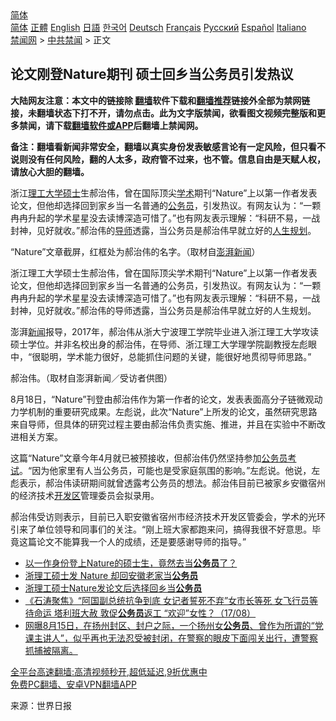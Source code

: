  <!-- 面包屑导航 --> <div class="breadcrumb"><!-- GTranslate: https://gtranslate.io/ -->  <div class="switcher notranslate">  <div class="selected">  <a href="#" onclick="return false;"> 简体</a>  </div>  <div class="option">  <a href="https://www.bannedbook.org" onclick="doGTranslate('zh-CN|zh-CN');jQuery('div.switcher div.selected a').html(jQuery(this).html());return false;" title="简体中文" class="nturl selected"> 简体</a>  <a href="https://www.bannedbook.org/zh-tw/" onclick="doGTranslate('zh-CN|zh-TW');jQuery('div.switcher div.selected a').html(jQuery(this).html());return false;" title="繁體中文" class="nturl"> 正體</a>  <a href="https://www.bannedbook.org/en/" onclick="doGTranslate('zh-CN|en');jQuery('div.switcher div.selected a').html(jQuery(this).html());return false;" title="English" class="nturl"> English</a>  <a href="https://www.bannedbook.org/ja/" onclick="doGTranslate('zh-CN|ja');jQuery('div.switcher div.selected a').html(jQuery(this).html());return false;" title="日本語" class="nturl"> 日語</a>  <a href="https://www.bannedbook.org/ko/" onclick="doGTranslate('zh-CN|ko');jQuery('div.switcher div.selected a').html(jQuery(this).html());return false;" title="한국어" class="nturl"> 한국어</a>  <a href="https://www.bannedbook.org/de/" onclick="doGTranslate('zh-CN|de');jQuery('div.switcher div.selected a').html(jQuery(this).html());return false;" title="Deutsch" class="nturl"> Deutsch</a>  <a href="https://www.bannedbook.org/fr/" onclick="doGTranslate('zh-CN|fr');jQuery('div.switcher div.selected a').html(jQuery(this).html());return false;" title="Français" class="nturl"> Français</a>  <a href="https://www.bannedbook.org/ru/" onclick="doGTranslate('zh-CN|ru');jQuery('div.switcher div.selected a').html(jQuery(this).html());return false;" title="Русский" class="nturl"> Русский</a>  <a href="https://www.bannedbook.org/es/" onclick="doGTranslate('zh-CN|es');jQuery('div.switcher div.selected a').html(jQuery(this).html());return false;" title="Español" class="nturl"> Español</a>  <a href="https://www.bannedbook.org/it/" onclick="doGTranslate('zh-CN|it');jQuery('div.switcher div.selected a').html(jQuery(this).html());return false;" title="Italiano" class="nturl"> Italiano</a>  </div>  </div>      <div class='breadcrumb-sub'><!-- Breadcrumb NavXT 6.3.0 --> <a href="https://www.bannedbook.org/" class="home">禁闻网</a> &gt; <a href="https://www.bannedbook.org/bnews/cbnews/" class="category">中共禁闻</a> &gt; 正文</div></div><h2>论文刚登Nature期刊 硕士回乡当公务员引发热议</h2> <p class="notice"><b>大陆网友注意：本文中的链接除 <a href="https://github.com/bannedbook/fanqiang" >翻墙</a>软件下载和<a href="https://github.com/killgcd/justmysocks/blob/master/README.md">翻墙推荐</a>链接外全部为禁网链接，未翻墙状态下打不开，请勿点击。此为文字版禁闻，欲看图文视频完整版和更多禁闻，请下载<a href="https://github.com/bannedbook/fanqiang">翻墙软件或APP</a>后翻墙上禁闻网。</p><p>备注：翻墙看新闻非常安全，翻墙以真实身份发表敏感言论有一定风险，但只看不说则没有任何风险，翻的人太多，政府管不过来，也不管。信息自由是天赋人权，请放心大胆的翻墙。</b></p>  <div class="entry"> <p id="summary">浙江<a href="https://www.bannedbook.org/bnews/tag/%E7%90%86%E5%B7%A5%E5%A4%A7%E5%AD%A6/" class="st_tag internal_tag" rel="tag" title="标签 理工大学 下的日志">理工大学</a><a href="https://www.bannedbook.org/bnews/tag/%E7%A1%95%E5%A3%AB/" class="st_tag internal_tag" rel="tag" title="标签 硕士 下的日志">硕士</a>生郝治伟，曾在国际顶尖<a href="https://www.bannedbook.org/bnews/tag/%E5%AD%A6%E6%9C%AF/" class="st_tag internal_tag" rel="tag" title="标签 学术 下的日志">学术</a>期刊“Nature”上以第一作者发表论文，但他却选择回到家乡当一名普通的<a href="https://www.bannedbook.org/bnews/tag/%e5%85%ac%e5%8a%a1%e5%91%98/" class="st_tag internal_tag" rel="tag" title="标签 公务员 下的日志">公务员</a>，引发热议。有网友认为：“一颗冉冉升起的学术星星没去读博深造可惜了。”也有网友表示理解：“科研不易，一战封神，见好就收。”郝治伟的<a href="https://www.bannedbook.org/bnews/tag/%E5%AF%BC%E5%B8%88/" class="st_tag internal_tag" rel="tag" title="标签 导师 下的日志">导师</a>透露，当公务员是郝治伟早就立好的<a href="https://www.bannedbook.org/bnews/tag/%E4%BA%BA%E7%94%9F%E8%A7%84%E5%88%92/" class="st_tag internal_tag" rel="tag" title="标签 人生规划 下的日志">人生规划</a>。</p> <p id="conimg">“Nature”文章截屏，红框处为郝治伟的名字。（取材自<a href="https://www.bannedbook.org/bnews/tag/%E6%BE%8E%E6%B9%83%E6%96%B0%E9%97%BB/" class="st_tag internal_tag" rel="tag" title="标签 澎湃新闻 下的日志">澎湃新闻</a>）</p>  <p>浙江理工大学硕士生郝治伟，曾在国际顶尖学术期刊“Nature”上以第一作者发表论文，但他却选择回到家乡当一名普通的公务员，引发热议。有网友认为：“一颗冉冉升起的学术星星没去读博深造可惜了。”也有网友表示理解：“科研不易，一战封神，见好就收。”郝治伟的导师透露，当公务员是郝治伟早就立好的人生规划。</p> <p>澎湃<span class='wp_keywordlink_affiliate'><a href="https://www.bannedbook.org/" title="新闻">新闻</a></span>报导，2017年，郝治伟从浙大宁波理工学院毕业进入浙江理工大学攻读硕士学位。并非名校出身的郝治伟，在导师、浙江理工大学理学院副教授左彪眼中，“很聪明，学术能力很好，总能抓住问题的关键，能很好地贯彻导师思路。”</p>  <p>郝治伟。（取材自澎湃新闻／受访者供图）</p> <p>8月18日，“Nature”刊登由郝治伟作为第一作者的论文，发表表面高分子链微观动力学机制的重要研究成果。左彪说，此次“Nature”上所发的论文，虽然研究思路来自导师，但具体的研究过程主要由郝治伟负责实施、推进，并且在实验中不断改进相关方案。</p>  <p>这篇“Nature”文章今年4月就已被预接收，但郝治伟仍然坚持参加<a href="https://www.bannedbook.org/bnews/tag/%E5%85%AC%E5%8A%A1%E5%91%98%E8%80%83%E8%AF%95/" class="st_tag internal_tag" rel="tag" title="标签 公务员考试 下的日志">公务员考试</a>。“因为他家里有人当公务员，可能也是受家庭氛围的影响。”左彪说。他说，左彪表示，郝治伟读研期间就曾透露考公务员的想法。郝治伟目前已被家乡安徽宿州的经济技术<a href="https://www.bannedbook.org/bnews/tag/%E5%BC%80%E5%8F%91%E5%8C%BA/" class="st_tag internal_tag" rel="tag" title="标签 开发区 下的日志">开发区</a>管理委员会拟录用。</p> <p>郝治伟受访则表示，目前已入职安徽省宿州市经济技术开发区管委会，学术的光环引来了单位领导和同事们的关注。“刚上班大家都跑来问，搞得我很不好意思。毕竟这篇论文不能算我一个人的成绩，还是要感谢导师的指导。”</p>  <ul class='op-related-articles' title='相关阅读'> <li><a href='https://www.bannedbook.org/bnews/cnnews/20210825/1612565.html' target='_blank'>以一作身份登上Nature的硕士生，竟然去当<b>公务员</b>了？</a></li> <li><a href='https://www.bannedbook.org/bnews/ssgc/20210824/1612446.html' target='_blank'>浙理工硕士发 Nature 却回安徽老家当<b>公务员</b></a></li> <li><a href='https://www.bannedbook.org/bnews/baitai/20210824/1612360.html' target='_blank'>浙理工硕士Nature发论文后选择回乡当<b>公务员</b></a></li> <li><a href='https://www.bannedbook.org/bnews/bannedvideo/20210817/1608044.html' target='_blank'>《石涛聚焦》“阿国副总统抗争到底 女记者誓死不弃”女市长等死 女飞行员等待命运 塔利班大赦 敦促<b>公务员</b>返工 “欢迎”女性？（17/08）</a></li> <li><a href='https://www.bannedbook.org/bnews/bannedvideo/20210816/1607199.html' target='_blank'>网曝8月15日，在扬州封区、封户之际，一个扬州女<b>公务员</b>、曾作为所谓的“党课主讲人”，似乎再也无法忍受被封闭，在警察的眼皮下面闯关出行，遭警察抓捕被隔离。</a></li> </ul> <p class="texttj"> <a href="https://github.com/bannedbook/fanqiang/wiki/V2ray%E6%9C%BA%E5%9C%BA" target="_blank">全平台高速翻墙:高清视频秒开,超低延迟,9折优惠中</a><br/> <a href="https://github.com/bannedbook/fanqiang/wiki/%E7%A6%81%E9%97%BB%E7%BD%91%E5%AE%89%E5%8D%93%E7%BF%BB%E5%A2%99%E6%96%B0%E9%97%BBAPP" target="_blank">免费PC翻墙、安卓VPN翻墙APP</a></p><p> 来源：世界日报 </p><a name='sharetosocial'></a>  <div style="margin-bottom:5px;padding-bottom:5px;clear:both"> <div id="archive-pix-1" class="banner-ads"> <!-- AuctionX Display platform tag START --> <div id="26318x728x90x621x_ADSLOT2" clicktrack="%%CLICK_URL_ESC%%"></div> <!-- AuctionX Display platform tag END --> </div> <div id="archive-pix-2" class="banner-ads"> <!-- AuctionX Display platform tag START --> <div id="26315x300x250x621x_ADSLOT2" clicktrack="%%CLICK_URL_ESC%%"></div> <!-- AuctionX Display platform tag END --> </div> </div>  <div id="archive-pix-1" class="banner-ads"> <!-- AuctionX Display platform tag START --> <div id="26318x728x90x621x_ADSLOT3" clicktrack="%%CLICK_URL_ESC%%"></div> <!-- AuctionX Display platform tag END --> </div> </div><!--END ENTRY--> 
